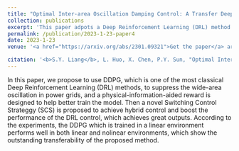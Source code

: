 ```yaml
---
title: "Optimal Inter-area Oscillation Damping Control: A Transfer Deep Reinforcement Learning Approach with Switching Control Strategy"
collection: publications
excerpt: 'This paper adpots a Deep Reinforcement Learning (DRL) method which uses a physical-information-aided reward to suppress the wide-area oscillation in power grids, and proposes a novel Switching Control Strategy (SCS) to achieve hybrid control, and boost the performance of the DRL method.'
permalink: /publication/2023-1-23-paper4
date: 2023-1-23
venue: '<a href="https://arxiv.org/abs/2301.09321">Get the paper</a> arXiv preprint arXiv:2301.09321'

citation: '<b>S.Y. Liang</b>, L. Huo, X. Chen, P.Y. Sun, "Optimal Inter-area Oscillation Damping Control: A Transfer Deep Reinforcement Learning Approach with Switching Control Strategy," arXiv preprint arXiv:2301.09321, 2023.'
---
```


In this paper, we propose to use DDPG, which is one of the most classical Deep Reinforcement Learning (DRL) methods, to suppress the wide-area oscillation in power grids, and a physical-information-aided reward is designed to help better train the model. Then a novel Switching Control Strateggy (SCS) is proposed to achieve hybrid control and boost the performance of the DRL control, which achieves great outputs. According to the experiments, the DDPG which is trained in a linear environment performs well in both linear and nolinear environments, which show the outstanding transferability of the proposed method.
